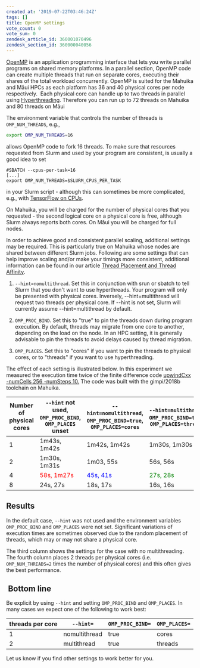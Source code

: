 ```yaml
---
created_at: '2019-07-22T03:46:24Z'
tags: []
title: OpenMP settings
vote_count: 0
vote_sum: 0
zendesk_article_id: 360001070496
zendesk_section_id: 360000040056
---
```


[OpenMP](https://en.wikipedia.org/wiki/OpenMP) is an application
programming interface that lets you write parallel programs on shared
memory platforms. In a parallel section, OpenMP code can create multiple
threads that run on separate cores, executing their shares of the total
workload concurrently. OpenMP is suited for the Mahuika and Māui HPCs as
each platform has 36 and 40 physical cores per node respectively.  Each
physical core can handle up to two threads in parallel using
[Hyperthreading](../../Scientific_Computing/Batch_Computing/Hyperthreading.md).
Therefore you can run up to 72 threads on Mahuika and 80 threads on Māui

The environment variable that controls the number of threads is
`OMP_NUM_THREADS`, e.g.,

```sh
export OMP_NUM_THREADS=16
```

allows OpenMP code to fork 16 threads. To make sure that resources
requested from Slurm and used by your program are consistent, is usually
a good idea to set

```sl
#SBATCH --cpus-per-task=16
[...]
export OMP_NUM_THREADS=$SLURM_CPUS_PER_TASK
```

in your Slurm script - although this can sometimes be more complicated,
e.g., with [TensorFlow on
CPUs](../../Scientific_Computing/Supported_Applications/TensorFlow_on_CPUs.md).

On Mahuika, you will be charged for the number of physical cores that
you requested - the second logical core on a physical core is free,
although Slurm always reports both cores. On Māui you will be charged
for full nodes.

In order to achieve good and consistent parallel scaling, additional
settings may be required. This is particularly true on Mahuika whose
nodes are shared between different Slurm jobs. Following are some
settings that can help improve scaling and/or make your timings more
consistent, additional information can be found in our article [Thread
Placement and Thread
Affinity](../../Scientific_Computing/HPC_Software_Environment/Thread_Placement_and_Thread_Affinity.md).

1. `--hint=nomultithread`. Set this in conjunction with srun or sbatch to
tell Slurm that you don't want to use hyperthreads. Your program will
only be presented with physical cores. Inversely, --hint=multithread
will request two threads per physical core. If --hint is not set, Slurm
will currently assume --hint=multithread by default.

2. `OMP_PROC_BIND`. Set this to "true" to pin the threads down during
program execution. By default, threads may migrate from one core to
another, depending on the load on the node. In an HPC setting, it is
generally advisable to pin the threads to avoid delays caused by thread
migration.

3. `OMP_PLACES`. Set this to "cores" if you want to pin the threads to
physical cores, or to "threads" if you want to use hyperthreading. 

The effect of each setting is illustrated below. In this experiment we
measured the execution time twice of the finite difference
code [upwindCxx -numCells 256 -numSteps
10.](https://github.com/pletzer/fidibench) The code was built with the
gimpi/2018b toolchain on Mahuika.


| Number of physical cores | `--hint` not used, `OMP_PROC_BIND`, `OMP_PLACES` unset | `--hint=nomultithread`, `OMP_PROC_BIND=true`, `OMP_PLACES=cores` | `--hint=multithread`, `OMP_PROC_BIND=true`. `OMP_PLACES=threads` |
|--------------------|----------------------|----------------------|---------------------|
| 1 | 1m43s, 1m42s | 1m42s, 1m42s | 1m30s, 1m30s |
| 2 | 1m30s, 1m31s | 1m03, 55s | 56s, 56s |
| 4 | <span style="color:red">58s, 1m27s</span> | <span style="color:blue">45s, 41s</span> | <span style="color:green">27s, 28s</span> |
| 8 | 24s, 27s | 18s, 17s | 16s, 16s |


## Results

In the default case, `--hint` was not used and the environment variables
`OMP_PROC_BIND` and `OMP_PLACES` were not set. Significant variations of
execution times are sometimes observed due to the random placement of
threads, which may or may not share a physical core. 

The third column shows the settings for the case with no multithreading.
The fourth column places 2 threads per physical cores (i.e.
`OMP_NUM_THREADS=2` times the number of physical cores) and this often
gives the best performance.

##  Bottom line

Be explicit by using `--hint` and setting `OMP_PROC_BIND` and `OMP_PLACES`.
In many cases we expect one of the following to work best:

| threads per core | `--hint=`     | `OMP_PROC_BIND=` | `OMP_PLACES=` |
|------------------|---------------|------------------|--------------|
| 1                | nomultithread | true             | cores        |
| 2                | multithread   | true             | threads      |

Let us know if you find other settings to work better for you.
